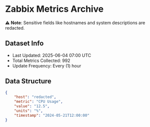 # Zabbix Metrics Archive

⚠️ **Note**: Sensitive fields like hostnames and system descriptions are redacted.

## Dataset Info
- Last Updated: 2025-06-04 07:00 UTC
- Total Metrics Collected: 992
- Update Frequency: Every (1) hour

## Data Structure
```json
{
    "host": "redacted",
    "metric": "CPU Usage",
    "value": "12.5",
    "units": "%",
    "timestamp": "2024-05-21T12:00:00"
}
```
